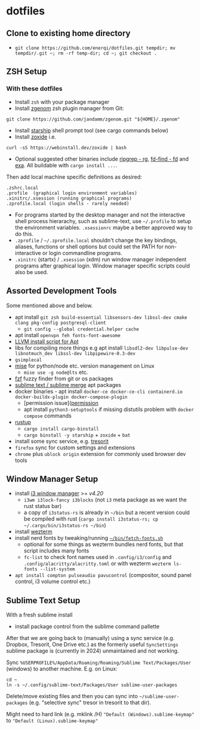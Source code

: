 # dotfiles

## Clone to existing home directory

- `git clone https://github.com/enerqi/dotfiles.git tempdir; mv tempdir/.git ~; rm -rf temp-dir; cd ~; git checkout .`

## ZSH Setup

### With these dotfiles

- Install `zsh` with your package manager
- Install [zgenom](https://github.com/jandamm/zgenom) zsh plugin manager from Git:

```
git clone https://github.com/jandamm/zgenom.git "${HOME}/.zgenom"
```

- Install [starship](https://starship.rs/guide/#%F0%9F%9A%80-installation) shell prompt tool (see cargo commands below)
- Install [zoxide](https://github.com/ajeetdsouza/zoxide#installation) i.e.

```
curl -sS https://webinstall.dev/zoxide | bash
```

- Optional suggested other binaries include [ripgrep - rg](https://crates.io/crates/ripgrep#installation),
  [fd-find - fd](https://crates.io/crates/fd-find#installation) and [exa](https://crates.io/crates/exa#installation).
  All buildable with `cargo install ...`.

Then add local machine specific definitions as desired:

```
.zshrc.local
.profile  (graphical login environment variables)
.xinitrc/.xsession (running graphical programs)
.zprofile.local (login shells - rarely needed)
```

- For programs started by the desktop manager and not the interactive shell process hierarachy, such as sublime-text, use `~/.profile` to setup the environment variables. `.xsessionrc` maybe a better approved way to do this.
- `.zprofile` / `~/.zprofile.local`  shouldn't change the key bindings, aliases, functions or shell options but could set the PATH for non-interactive or login commandline programs.
- `.xinitrc` (startx) / `.xsession` (xdm) run window manager independent programs after graphical login. Window manager specific scripts could also be used.

## Assorted Development Tools

Some mentioned above and below.

- apt install `git zsh build-essential libsensors-dev libssl-dev cmake clang pkg-config postgresql-client`
  - `git config --global credential.helper cache`
- apt install `openvpn feh fonts-font-awesome`
- [LLVM install script for Apt](https://apt.llvm.org/)
- libs for compiling more things e.g apt install `libsdl2-dev libpulse-dev libnotmuch_dev libssl-dev libpipewire-0.3-dev`
- `gsimplecal`
- [mise](https://mise.jdx.dev/getting-started.html) for python/node etc. version management on Linux
  - `mise use -g node@lts` etc.
- [fzf](https://github.com/junegunn/fzf?tab=readme-ov-file#using-git) fuzzy finder from git or os packages
- [sublime text / sublime merge](https://www.sublimetext.com/docs/linux_repositories.html) apt packages
- docker binaries - apt install `docker-ce docker-ce-cli containerd.io docker-buildx-plugin docker-compose-plugin`
  - [permission issue]([permission](https://stackoverflow.com/questions/48957195/how-to-fix-docker-got-permission-denied-issue)
  - apt install `python3-setuptools` if missing distutils problem with `docker compose` commands
- [rustup](https://rustup.rs/)
  - `cargo install cargo-binstall`
  - `cargo binstall -y starship` + `zoxide` + `bat`
- install some sync service, e.g. [tresorit](https://tresorit.com/)
- `firefox` sync for custom settings and extensions
- `chrome` plus `ublock origin` extension for commonly used browser dev tools

## Window Manager Setup

- install [i3 window manager](https://i3wm.org/downloads/) >= *v4.20*
  - `i3wm i3lock-fancy i3blocks` (not `i3` meta package as we want the rust status bar)
  - a copy of `i3status-rs` is already in `~/bin` but a recent version could be compiled with rust (`cargo install i3status-rs; cp ~/.cargo/bin/i3status-rs ~/bin`)
- install [wezterm](https://wezfurlong.org/wezterm/index.html)
- install nerd fonts by tweaking/running [`~/bin/fetch-fonts.sh`](./bin/fetch-fonts.sh)
  - optional for some things as wezterm bundles nerd fonts, but that script includes many fonts
  - `fc-list` to check font names used in `.config/i3/config` and `.config/alacritty/alacritty.toml` or with wezterm
    `wezterm ls-fonts --list-system`
- `apt install compton pulseaudio pavucontrol` (compositor, sound panel control, i3 volume control etc.)


## Sublime Text Setup

With a fresh sublime install

- install package control from the sublime command pallette

After that we are going back to (manually) using a sync service (e.g. Dropbox, Tresorit, One Drive etc.) as the
formerly useful `SyncSettings` sublime package is (currently in 2024) unmaintained and not working.

Sync `%USERPROFILE%/AppData/Roaming/Roaming/Sublime Text/Packages/User` (windows) to another machine. E.g. on Linux:

```
cd ~
ln -s ~/.config/sublime-text/Packages/User sublime-user-packages
```

Delete/move existing files and then you can sync into `~/sublime-user-packages` (e.g. "selective sync" tresor in tresorit to that dir).

Might need to hard link (e.g. mklink /H) `"Default (Windows).sublime-keymap"` to `"Default (Linux).sublime-keymap"`
